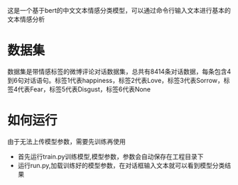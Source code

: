 这是一个基于bert的中文文本情感分类模型，可以通过命令行输入文本进行基本的文本情感分析

# 数据集

数据集是带情感标签的微博评论对话数据集，总共有8414条对话数据，每条包含4到6句对话语句。标签1代表happiness，标签2代表Love，标签3代表Sorrow，标签4代表Fear，标签5代表Disgust，标签6代表None

# 如何运行

由于无法上传模型参数，需要先训练再使用

* 首先运行train.py训练模型,模型参数，参数会自动保存在工程目录下
* 运行run.py,加载训练好的模型参数，在对话框输入文本就可以看到模型分类结果
